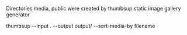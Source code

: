 Directories media, public were created by thumbsup static image gallery generator

thumbsup --input . --output output/ --sort-media-by filename
